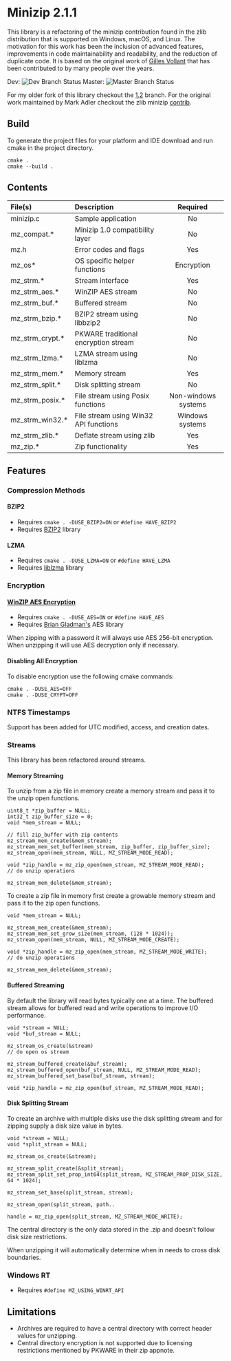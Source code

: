 # Minizip 2.1.1

This library is a refactoring of the minizip contribution found in the zlib distribution that is supported on Windows, macOS, and Linux. The motivation for this work has been the inclusion of advanced features, improvements in code maintainability and readability, and the reduction of duplicate code. It is based on the original work of [Gilles Vollant](http://www.winimage.com/zLibDll/minizip.html) that has been contributed to by many people over the years.

Dev: ![Dev Branch Status](https://travis-ci.org/nmoinvaz/minizip.svg?branch=dev)
Master: ![Master Branch Status](https://travis-ci.org/nmoinvaz/minizip.svg?branch=master)

For my older fork of this library checkout the [1.2](https://github.com/nmoinvaz/minizip/tree/1.2) branch.
For the original work maintained by Mark Adler checkout the zlib minizip  [contrib](https://github.com/madler/zlib/tree/master/contrib/minizip).

## Build

To generate the project files for your platform and IDE download and run cmake in the project directory.

```
cmake .
cmake --build .
```

## Contents

| File(s) | Description | Required |
|:- |:-|:-:|
| minizip.c | Sample application | No |
| mz_compat.\* | Minizip 1.0 compatibility layer | No |
| mz.h | Error codes and flags | Yes |
| mz_os\* | OS specific helper functions | Encryption |
| mz_strm.\* | Stream interface | Yes |
| mz_strm_aes.\* | WinZIP AES stream | No |
| mz_strm_buf.\* | Buffered stream | No |
| mz_strm_bzip.\* | BZIP2 stream using libbzip2 | No |
| mz_strm_crypt.\* | PKWARE traditional encryption stream | No |
| mz_strm_lzma.\* | LZMA stream using liblzma | No |
| mz_strm_mem.\* | Memory stream | Yes |
| mz_strm_split.\* | Disk splitting stream | No |
| mz_strm_posix.\* | File stream using Posix functions | Non-windows systems |
| mz_strm_win32.\* | File stream using Win32 API functions | Windows systems |
| mz_strm_zlib.\* | Deflate stream using zlib | Yes |
| mz_zip.\* | Zip functionality | Yes |

## Features

### Compression Methods

#### BZIP2

+ Requires ``cmake . -DUSE_BZIP2=ON`` or ``#define HAVE_BZIP2``
+ Requires [BZIP2](http://www.bzip.org/) library

#### LZMA

+ Requires ``cmake . -DUSE_LZMA=ON`` or ``#define HAVE_LZMA``
+ Requires [liblzma](https://tukaani.org/xz/) library

### Encryption

#### [WinZIP AES Encryption](http://www.winzip.com/aes_info.htm)

+ Requires ``cmake . -DUSE_AES=ON`` or ``#define HAVE_AES``
+ Requires [Brian Gladman's](https://github.com/BrianGladman/aes) AES library

When zipping with a password it will always use AES 256-bit encryption.
When unzipping it will use AES decryption only if necessary.

#### Disabling All Encryption

To disable encryption use the following cmake commands:

```
cmake . -DUSE_AES=OFF
cmake . -DUSE_CRYPT=OFF
```

### NTFS Timestamps

Support has been added for UTC modified, access, and creation dates.

### Streams

This library has been refactored around streams.

#### Memory Streaming

To unzip from a zip file in memory create a memory stream and pass it to the unzip open functions.
```
uint8_t *zip_buffer = NULL;
int32_t zip_buffer_size = 0;
void *mem_stream = NULL;

// fill zip_buffer with zip contents
mz_stream_mem_create(&mem_stream);
mz_stream_mem_set_buffer(mem_stream, zip_buffer, zip_buffer_size);
mz_stream_open(mem_stream, NULL, MZ_STREAM_MODE_READ);

void *zip_handle = mz_zip_open(mem_stream, MZ_STREAM_MODE_READ);
// do unzip operations

mz_stream_mem_delete(&mem_stream);
```

To create a zip file in memory first create a growable memory stream and pass it to the zip open functions.

```
void *mem_stream = NULL;

mz_stream_mem_create(&mem_stream);
mz_stream_mem_set_grow_size(mem_stream, (128 * 1024));
mz_stream_open(mem_stream, NULL, MZ_STREAM_MODE_CREATE);

void *zip_handle = mz_zip_open(mem_stream, MZ_STREAM_MODE_WRITE);
// do unzip operations

mz_stream_mem_delete(&mem_stream);
```
#### Buffered Streaming

By default the library will read bytes typically one at a time. The buffered stream allows for buffered read and write operations to improve I/O performance.

```
void *stream = NULL;
void *buf_stream = NULL;

mz_stream_os_create(&stream)
// do open os stream

mz_stream_buffered_create(&buf_stream);
mz_stream_buffered_open(buf_stream, NULL, MZ_STREAM_MODE_READ);
mz_stream_buffered_set_base(buf_stream, stream);

void *zip_handle = mz_zip_open(buf_stream, MZ_STREAM_MODE_READ);
```

#### Disk Splitting Stream

To create an archive with multiple disks use the disk splitting stream and for zipping supply a disk size value in bytes.

```
void *stream = NULL;
void *split_stream = NULL;

mz_stream_os_create(&stream);

mz_stream_split_create(&split_stream);
mz_stream_split_set_prop_int64(split_stream, MZ_STREAM_PROP_DISK_SIZE, 64 * 1024);

mz_stream_set_base(split_stream, stream);

mz_stream_open(split_stream, path..

handle = mz_zip_open(split_stream, MZ_STREAM_MODE_WRITE);
```

The central directory is the only data stored in the .zip and doesn't follow disk size restrictions.

When unzipping it will automatically determine when in needs to cross disk boundaries.

### Windows RT

+ Requires ``#define MZ_USING_WINRT_API``

## Limitations

+ Archives are required to have a central directory with correct header values for unzipping.
+ Central directory encryption is not supported due to licensing restrictions mentioned by PKWARE in their zip appnote.
